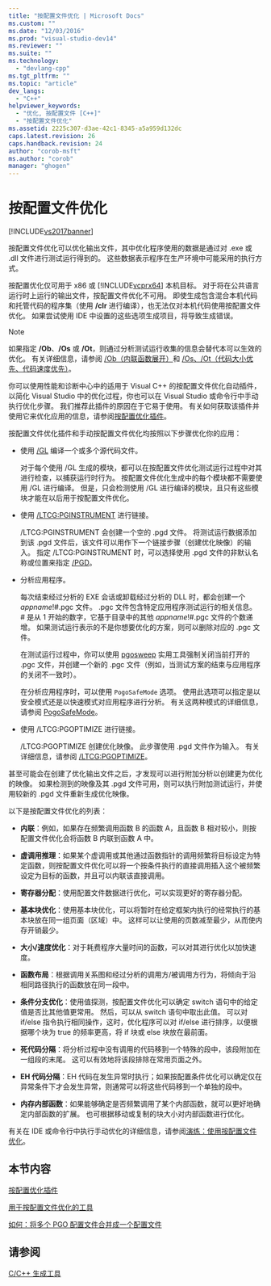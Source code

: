 ```yaml
---
title: "按配置文件优化 | Microsoft Docs"
ms.custom: ""
ms.date: "12/03/2016"
ms.prod: "visual-studio-dev14"
ms.reviewer: ""
ms.suite: ""
ms.technology: 
  - "devlang-cpp"
ms.tgt_pltfrm: ""
ms.topic: "article"
dev_langs: 
  - "C++"
helpviewer_keywords: 
  - "优化, 按配置文件 [C++]"
  - "按配置文件优化"
ms.assetid: 2225c307-d3ae-42c1-8345-a5a959d132dc
caps.latest.revision: 26
caps.handback.revision: 24
author: "corob-msft"
ms.author: "corob"
manager: "ghogen"
---
```

# 按配置文件优化
[!INCLUDE[vs2017banner](../../assembler/inline/includes/vs2017banner.md)]

按配置文件优化可以优化输出文件，其中优化程序使用的数据是通过对 .exe 或 .dll 文件进行测试运行得到的。  这些数据表示程序在生产环境中可能采用的执行方式。  
  
 按配置优化仅可用于 x86 或 [!INCLUDE[vcprx64](../../assembler/inline/includes/vcprx64_md.md)] 本机目标。  对于将在公共语言运行时上运行的输出文件，按配置文件优化不可用。  即使生成包含混合本机代码和托管代码的程序集（使用 **\/clr** 进行编译），也无法仅对本机代码使用按配置文件优化。  如果尝试使用 IDE 中设置的这些选项生成项目，将导致生成错误。  
  
> [!NOTE]
>  如果指定 **\/Ob**、**\/Os** 或 **\/Ot**，则通过分析测试运行收集的信息会替代本可以生效的优化。  有关详细信息，请参阅 [\/Ob（内联函数展开）](../../build/reference/ob-inline-function-expansion.md)和 [\/Os、\/Ot（代码大小优先、代码速度优先）](../../build/reference/os-ot-favor-small-code-favor-fast-code.md)。  
  
 你可以使用性能和诊断中心中的适用于 Visual C\+\+ 的按配置文件优化自动插件，以简化 Visual Studio 中的优化过程，你也可以在 Visual Studio 或命令行中手动执行优化步骤。  我们推荐此插件的原因在于它易于使用。  有关如何获取该插件并使用它来优化应用的信息，请参阅[按配置优化插件](../../build/reference/profile-guided-optimization-in-the-performance-and-diagnostics-hub.md)。  
  
 按配置文件优化插件和手动按配置文件优化均按照以下步骤优化你的应用：  
  
-   使用 [\/GL](../../build/reference/gl-whole-program-optimization.md) 编译一个或多个源代码文件。  
  
     对于每个使用 \/GL 生成的模块，都可以在按配置文件优化测试运行过程中对其进行检查，以捕获运行时行为。  按配置文件优化生成中的每个模块都不需要使用 \/GL 进行编译。  但是，只会检测使用 \/GL 进行编译的模块，且只有这些模块才能在以后用于按配置文件优化。  
  
-   使用 [\/LTCG:PGINSTRUMENT](../../build/reference/ltcg-link-time-code-generation.md) 进行链接。  
  
     \/LTCG:PGINSTRUMENT 会创建一个空的 .pgd 文件。  将测试运行数据添加到该 .pgd 文件后，该文件可以用作下一个链接步骤（创建优化映像）的输入。  指定 \/LTCG:PGINSTRUMENT 时，可以选择使用 .pgd 文件的非默认名称或位置来指定 [\/PGD](../../build/reference/pgd-specify-database-for-profile-guided-optimizations.md)。  
  
-   分析应用程序。  
  
     每次结束经过分析的 EXE 会话或卸载经过分析的 DLL 时，都会创建一个 *appname*\!\#.pgc 文件。  .pgc 文件包含特定应用程序测试运行的相关信息。  \# 是从 1 开始的数字，它基于目录中的其他 *appname*\!\#.pgc 文件的个数递增。  如果测试运行表示的不是你想要优化的方案，则可以删除对应的 .pgc 文件。  
  
     在测试运行过程中，你可以使用 [pgosweep](../../build/reference/pgosweep.md) 实用工具强制关闭当前打开的 .pgc 文件，并创建一个新的 .pgc 文件（例如，当测试方案的结束与应用程序的关闭不一致时）。  
  
     在分析应用程序时，可以使用 `PogoSafeMode` 选项。  使用此选项可以指定是以安全模式还是以快速模式对应用程序进行分析。  有关这两种模式的详细信息，请参阅 [PogoSafeMode](../../build/reference/pogosafemode.md)。  
  
-   使用 \/LTCG:PGOPTIMIZE 进行链接。  
  
     \/LTCG:PGOPTIMIZE 创建优化映像。  此步骤使用 .pgd 文件作为输入。  有关详细信息，请参阅 [\/LTCG:PGOPTIMIZE](../../build/reference/ltcg-link-time-code-generation.md)。  
  
 甚至可能会在创建了优化输出文件之后，才发现可以进行附加分析以创建更为优化的映像。  如果检测到的映像及其 .pgd 文件可用，则可以执行附加测试运行，并使用较新的 .pgd 文件重新生成优化映像。  
  
 以下是按配置文件优化的列表：  
  
-   **内联**：例如，如果存在频繁调用函数 B 的函数 A，且函数 B 相对较小，则按配置文件优化会将函数 B 内联到函数 A 中。  
  
-   **虚调用推理**：如果某个虚调用或其他通过函数指针的调用频繁将目标设定为特定函数，则按配置文件优化可以将一个按条件执行的直接调用插入这个被频繁设定为目标的函数，并且可以内联该直接调用。  
  
-   **寄存器分配**：使用配置文件数据进行优化，可以实现更好的寄存器分配。  
  
-   **基本块优化**：使用基本块优化，可以将暂时在给定框架内执行的经常执行的基本块放在同一组页面（区域）中。  这样可以让使用的页数减至最少，从而使内存开销最少。  
  
-   **大小\/速度优化**：对于耗费程序大量时间的函数，可以对其进行优化以加快速度。  
  
-   **函数布局**：根据调用关系图和经过分析的调用方\/被调用方行为，将倾向于沿相同路径执行的函数放在同一段中。  
  
-   **条件分支优化**：使用值探测，按配置文件优化可以确定 switch 语句中的给定值是否比其他值更常用。  然后，可以从 switch 语句中取出此值。  可以对 if\/else 指令执行相同操作，这时，优化程序可以对 if\/else 进行排序，以便根据哪个块为 true 的频率更高，将 if 块或 else 块放在最前面。  
  
-   **死代码分隔**：将分析过程中没有调用的代码移到一个特殊的段中，该段附加在一组段的末尾。  这可以有效地将该段排除在常用页面之外。  
  
-   **EH 代码分隔**：EH 代码在发生异常时执行；如果按配置条件优化可以确定仅在异常条件下才会发生异常，则通常可以将这些代码移到一个单独的段中。  
  
-   **内存内部函数**：如果能够确定是否频繁调用了某个内部函数，就可以更好地确定内部函数的扩展。  也可根据移动或复制的块大小对内部函数进行优化。  
  
 有关在 IDE 或命令行中执行手动优化的详细信息，请参阅[演练：使用按配置文件优化](http://msdn.microsoft.com/zh-cn/6e36421b-ec8c-4626-9c29-fa5ffb6f27f8)。  
  
## 本节内容  
 [按配置优化插件](../../build/reference/profile-guided-optimization-in-the-performance-and-diagnostics-hub.md)  
  
 [用于按配置文件优化的工具](../../build/reference/tools-for-manual-profile-guided-optimization.md)  
  
 [如何：将多个 PGO 配置文件合并成一个配置文件](../../build/reference/how-to-merge-multiple-pgo-profiles-into-a-single-profile.md)  
  
## 请参阅  
 [C\/C\+\+ 生成工具](../../build/reference/c-cpp-build-tools.md)